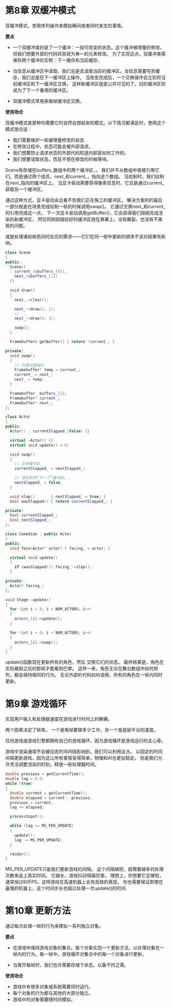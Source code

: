 # 第8章 双缓冲模式

双缓冲模式，使用序列操作来模拟瞬间或者同时发生的事情。

**要点**

- 一个双缓冲类封装了一个缓冲：一段可改变的状态。这个缓冲被增量的修改，但我们想要外部的代码将其视为单一的元素修改。 为了实现这点，双缓冲类需保存两个缓冲的实例：下一缓存和当前缓存。

- 当信息从缓冲区中读取，我们总是去读取当前的缓冲区。当信息需要写到缓存，我们总是在下一缓冲区上操作。 当改变完成后，一个交换操作会立刻将当前缓冲区和下一缓冲区交换， 这样新缓冲区就是公共可见的了。旧的缓冲区则成为了下一个重用的缓冲区。

- 双缓冲模式常用来做帧缓冲区交换。

**使用场合**

双缓冲模式是那种你需要它时自然会想起来的模式。以下情况都满足时，使用这个模式很合适：
- 我们需要维护一些被增量修改的状态
- 在修改过程中，状态可能会被外部请求。
- 我们想要防止请求状态的外部代码知道内部是如何工作的。
- 我们想要读取状态，而且不想在修改的时候等待。


Scene有存储在buffers_数组中的两个缓冲区，。 我们并不从数组中直接引用它们。而是通过两个成员，next_和current_，指向这个数组。 当绘制时，我们绘制在next_指向的缓冲区上。 当显卡驱动需要获得像素信息时，它总是通过current_获取另一个缓冲区。

通过这种方式，显卡驱动永远看不到我们正在施工的缓冲区。 解决方案的的最后一部分就是在场景完成绘制一帧的时候调用swap()。 它通过交换next_和current_的引用完成这一点。 下一次显卡驱动调用getBuffer()，它会获得我们刚刚完成渲染的新缓冲区， 然后将刚刚描绘好的缓冲区放在屏幕上。没有撕裂，也没有不美观的问题。

或是处理诸如角色同时反应的需求——它们在同一帧中更新的顺序不该对结果有影响。

```cpp
class Scene
{
public:
  Scene()
  : current_(&buffers_[0]),
    next_(&buffers_[1])
  {}

  void draw()
  {
    next_->clear();

    next_->draw(1, 1);
    // ...
    next_->draw(4, 3);

    swap();
  }

  Framebuffer& getBuffer() { return *current_; }

private:
  void swap()
  {
    // 只需交换指针
    Framebuffer* temp = current_;
    current_ = next_;
    next_ = temp;
  }

  Framebuffer  buffers_[2];
  Framebuffer* current_;
  Framebuffer* next_;
};
```


```cpp
class Actor
{
public:
  Actor() : currentSlapped_(false) {}

  virtual ~Actor() {}
  virtual void update() = 0;

  void swap()
  {
    // 交换缓冲区
    currentSlapped_ = nextSlapped_;

    // 清空新的“下一个”缓冲区。.
    nextSlapped_ = false;
  }

  void slap()       { nextSlapped_ = true; }
  bool wasSlapped() { return currentSlapped_; }

private:
  bool currentSlapped_;
  bool nextSlapped_;
};

class Comedian : public Actor
{
public:
  void face(Actor* actor) { facing_ = actor; }

  virtual void update()
  {
    if (wasSlapped()) facing_->slap();
  }

private:
  Actor* facing_;
};

void Stage::update()
{
  for (int i = 0; i < NUM_ACTORS; i++)
  {
    actors_[i]->update();
  }

  for (int i = 0; i < NUM_ACTORS; i++)
  {
    actors_[i]->swap();
  }
}
```

update()函数现在更新所有的角色，然后 交换它们的状态。 最终结果是，角色在实际被扇之后的那帧才能看到巴掌。 这样一来，角色无论在舞台数组中如何排列，都会保持相同的行为。 无论外部的代码如何调用，所有的角色在一帧内同时更新。


# 第9章 游戏循环

实现用户输入和处理器速度在游戏进行时间上的解耦。


两个因素决定了帧率。 一个是每帧要做多少工作，另一个是底层平台的速度。

任何游戏或游戏引擎都拥有自己的游戏循环，因为游戏循环是游戏运行的主心骨。


游戏中渲染通常不会被动态时间间隔影响到。我们可以利用这点。 以固定的时间间隔更新游戏，因为这让所有事情变得简单，物理和AI也更加稳定。 但是我们允许灵活调整渲染的时刻，释放一些处理器时间。

```cpp
double previous = getCurrentTime();
double lag = 0.0;
while (true)
{
  double current = getCurrentTime();
  double elapsed = current - previous;
  previous = current;
  lag += elapsed;

  processInput();

  while (lag >= MS_PER_UPDATE)
  {
    update();
    lag -= MS_PER_UPDATE;
  }

  render();
}

```

MS_PER_UPDATE只是我们更新游戏的间隔。 这个间隔越短，就需要越多的处理次数来追上真实时间。 它越长，游戏抖动得越厉害。 理想上，你想要它足够短，通常快过60FPS，这样游戏在高速机器上会有高效的表现。 你也需要保证即使在最慢的机器上，这个时间步长也超过处理一次update()的时间.


# 第10章 更新方法

通过每次处理一帧的行为来模拟一系列独立对象。

**要点**

- 在游戏中保持游戏对象的集合。每个对象实现一个更新方法，以处理对象在一帧内的行为。每一帧中，游戏循环对集合中的每一个对象进行更新。

- 当离开每帧时，我们也许需要存储下状态，以备不时之需。

**使用场合**

- 游戏中有很多对象或系统需要同时运行。
- 每个对象的行为都与其他的大部分独立。
- 游戏中的对象需要随时间模拟。


